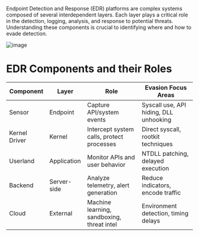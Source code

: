 Endpoint Detection and Response (EDR) platforms are complex systems composed of several interdependent layers. Each layer plays a critical role in the detection, logging, analysis, and response to potential threats. Understanding these components is crucial to identifying where and how to evade detection.

![image](https://github.com/user-attachments/assets/b1ab1b09-a054-4d93-aa88-cc995f2b4bfc)

# EDR Components and their Roles

| Component     | Layer       | Role                                      | Evasion Focus Areas                         |
|---------------|-------------|-------------------------------------------|---------------------------------------------|
| Sensor        | Endpoint    | Capture API/system events                 | Syscall use, API hiding, DLL unhooking      |
| Kernel Driver | Kernel      | Intercept system calls, protect processes | Direct syscall, rootkit techniques          |
| Userland      | Application | Monitor APIs and user behavior            | NTDLL patching, delayed execution           |
| Backend       | Server-side | Analyze telemetry, alert generation       | Reduce indicators, encode traffic           |
| Cloud         | External    | Machine learning, sandboxing, threat intel| Environment detection, timing delays        |
